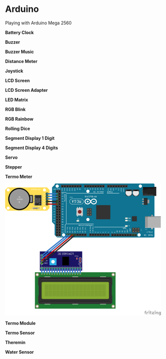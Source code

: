 # Arduino
Playing with Arduino Mega 2560



**Battery Clock**

**Buzzer**

**Buzzer Music**

**Distance Meter**

**Joystick**

**LCD Screen**

**LCD Screen Adapter**

**LED Matrix**

**RGB Blink**

**RGB Rainbow**

**Rolling Dice**

**Segment Display 1 Digit**

**Segment Display 4 Digits**

**Servo**

**Stepper**

**Termo Meter**

![](termo-meter/termo-meter.png)

**Termo Module**

**Termo Sensor**

**Theremin**

**Water Sensor**

